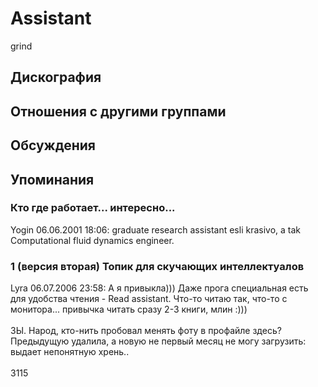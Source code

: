 # Assistant

grind

## Дискография


## Отношения с другими группами


## Обсуждения


## Упоминания

### Кто где работает... интересно...

Yogin 06.06.2001 18:06:
graduate research assistant esli krasivo, a tak Computational fluid dynamics engineer.

### 1 (версия вторая) Топик для скучающих интеллектуалов

Lyra 06.07.2006 23:58:
А я привыкла))) Даже прога специальная есть для удобства чтения - Read assistant. Что-то читаю так, что-то с монитора... привычка читать сразу 2-3 книги, млин :)))<BR><BR>ЗЫ. Народ, кто-нить пробовал менять фоту в  профайле здесь? Предыдущую удалила, а новую не первый месяц не могу загрузить: выдает непонятную хрень..<BR><BR>3115

